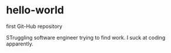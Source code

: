 # hello-world
first Git-Hub repository

STruggling software engineer trying to find work.  I suck at coding apparently.
